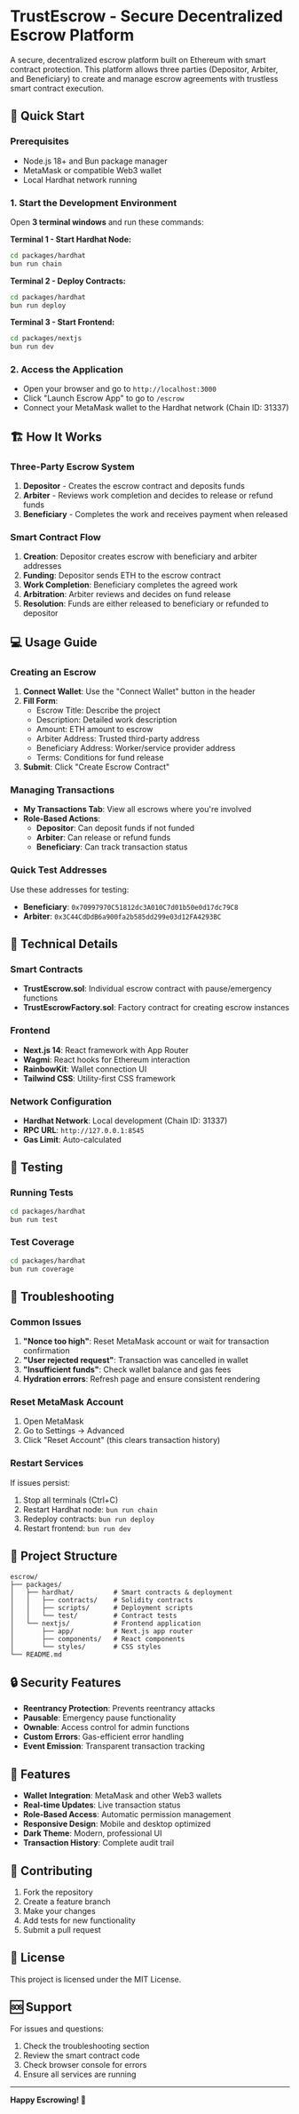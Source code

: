 # TrustEscrow - Secure Decentralized Escrow Platform

A secure, decentralized escrow platform built on Ethereum with smart contract protection. This platform allows three parties (Depositor, Arbiter, and Beneficiary) to create and manage escrow agreements with trustless smart contract execution.

## 🚀 Quick Start

### Prerequisites
- Node.js 18+ and Bun package manager
- MetaMask or compatible Web3 wallet
- Local Hardhat network running

### 1. Start the Development Environment

Open **3 terminal windows** and run these commands:

**Terminal 1 - Start Hardhat Node:**
```bash
cd packages/hardhat
bun run chain
```

**Terminal 2 - Deploy Contracts:**
```bash
cd packages/hardhat
bun run deploy
```

**Terminal 3 - Start Frontend:**
```bash
cd packages/nextjs
bun run dev
```

### 2. Access the Application
- Open your browser and go to `http://localhost:3000`
- Click "Launch Escrow App" to go to `/escrow`
- Connect your MetaMask wallet to the Hardhat network (Chain ID: 31337)

## 🏗️ How It Works

### Three-Party Escrow System

1. **Depositor** - Creates the escrow contract and deposits funds
2. **Arbiter** - Reviews work completion and decides to release or refund funds
3. **Beneficiary** - Completes the work and receives payment when released

### Smart Contract Flow

1. **Creation**: Depositor creates escrow with beneficiary and arbiter addresses
2. **Funding**: Depositor sends ETH to the escrow contract
3. **Work Completion**: Beneficiary completes the agreed work
4. **Arbitration**: Arbiter reviews and decides on fund release
5. **Resolution**: Funds are either released to beneficiary or refunded to depositor

## 💻 Usage Guide

### Creating an Escrow

1. **Connect Wallet**: Use the "Connect Wallet" button in the header
2. **Fill Form**: 
   - Escrow Title: Describe the project
   - Description: Detailed work description
   - Amount: ETH amount to escrow
   - Arbiter Address: Trusted third-party address
   - Beneficiary Address: Worker/service provider address
   - Terms: Conditions for fund release
3. **Submit**: Click "Create Escrow Contract"

### Managing Transactions

- **My Transactions Tab**: View all escrows where you're involved
- **Role-Based Actions**:
  - **Depositor**: Can deposit funds if not funded
  - **Arbiter**: Can release or refund funds
  - **Beneficiary**: Can track transaction status

### Quick Test Addresses

Use these addresses for testing:

- **Beneficiary**: `0x70997970C51812dc3A010C7d01b50e0d17dc79C8`
- **Arbiter**: `0x3C44CdDdB6a900fa2b585dd299e03d12FA4293BC`

## 🔧 Technical Details

### Smart Contracts

- **TrustEscrow.sol**: Individual escrow contract with pause/emergency functions
- **TrustEscrowFactory.sol**: Factory contract for creating escrow instances

### Frontend

- **Next.js 14**: React framework with App Router
- **Wagmi**: React hooks for Ethereum interaction
- **RainbowKit**: Wallet connection UI
- **Tailwind CSS**: Utility-first CSS framework

### Network Configuration

- **Hardhat Network**: Local development (Chain ID: 31337)
- **RPC URL**: `http://127.0.0.1:8545`
- **Gas Limit**: Auto-calculated

## 🧪 Testing

### Running Tests
```bash
cd packages/hardhat
bun run test
```

### Test Coverage
```bash
cd packages/hardhat
bun run coverage
```

## 🚨 Troubleshooting

### Common Issues

1. **"Nonce too high"**: Reset MetaMask account or wait for transaction confirmation
2. **"User rejected request"**: Transaction was cancelled in wallet
3. **"Insufficient funds"**: Check wallet balance and gas fees
4. **Hydration errors**: Refresh page and ensure consistent rendering

### Reset MetaMask Account
1. Open MetaMask
2. Go to Settings → Advanced
3. Click "Reset Account" (this clears transaction history)

### Restart Services
If issues persist:
1. Stop all terminals (Ctrl+C)
2. Restart Hardhat node: `bun run chain`
3. Redeploy contracts: `bun run deploy`
4. Restart frontend: `bun run dev`

## 📁 Project Structure

```
escrow/
├── packages/
│   ├── hardhat/          # Smart contracts & deployment
│   │   ├── contracts/    # Solidity contracts
│   │   ├── scripts/      # Deployment scripts
│   │   └── test/         # Contract tests
│   └── nextjs/           # Frontend application
│       ├── app/          # Next.js app router
│       ├── components/   # React components
│       └── styles/       # CSS styles
└── README.md
```

## 🔒 Security Features

- **Reentrancy Protection**: Prevents reentrancy attacks
- **Pausable**: Emergency pause functionality
- **Ownable**: Access control for admin functions
- **Custom Errors**: Gas-efficient error handling
- **Event Emission**: Transparent transaction tracking

## 🌟 Features

- **Wallet Integration**: MetaMask and other Web3 wallets
- **Real-time Updates**: Live transaction status
- **Role-Based Access**: Automatic permission management
- **Responsive Design**: Mobile and desktop optimized
- **Dark Theme**: Modern, professional UI
- **Transaction History**: Complete audit trail

## 🤝 Contributing

1. Fork the repository
2. Create a feature branch
3. Make your changes
4. Add tests for new functionality
5. Submit a pull request

## 📄 License

This project is licensed under the MIT License.

## 🆘 Support

For issues and questions:
1. Check the troubleshooting section
2. Review the smart contract code
3. Check browser console for errors
4. Ensure all services are running

---

**Happy Escrowing! 🚀**
